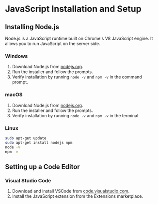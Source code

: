 # JavaScript Installation and Setup

## Installing Node.js

Node.js is a JavaScript runtime built on Chrome's V8 JavaScript engine. It allows you to run JavaScript on the server side.

### Windows

1. Download Node.js from [nodejs.org](https://nodejs.org/).
2. Run the installer and follow the prompts.
3. Verify installation by running `node -v` and `npm -v` in the command prompt.

### macOS

1. Download Node.js from [nodejs.org](https://nodejs.org/).
2. Run the installer and follow the prompts.
3. Verify installation by running `node -v` and `npm -v` in the terminal.

### Linux

```bash
sudo apt-get update
sudo apt-get install nodejs npm
node -v
npm -v
```

## Setting up a Code Editor

### Visual Studio Code

1. Download and install VSCode from [code.visualstudio.com](https://code.visualstudio.com/).
2. Install the JavaScript extension from the Extensions marketplace.

